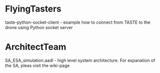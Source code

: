 # FlyingTasters

taste-python-socket-client - example how to connect from TASTE to the drone using Python socket server

# ArchitectTeam
SA_ESA_simulation.aadl - high level system architecture. For expanation of the SA, pleas visit the wiki-page

